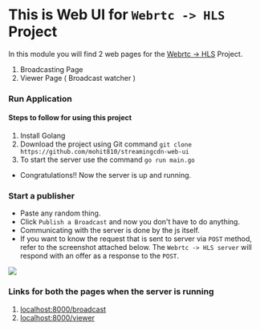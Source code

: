 # This is Web UI for `Webrtc -> HLS` Project

In this module you will find 2 web pages for the [Webrtc -> HLS](https://github.com/mohit810/streamingcdn) Project. 
1) Broadcasting Page 
2) Viewer Page ( Broadcast watcher )

### Run Application

#### Steps to follow for using this project
1) Install Golang
2) Download the project using Git command `git clone https://github.com/mohit810/streamingcdn-web-ui` 
3) To start the server use the command `go run main.go`

* Congratulations!! Now the server is up and running.

### Start a publisher

* Paste any random thing.
* Click `Publish a Broadcast` and now you don't have to do anything.
* Communicating with the server is done by the js itself.  
* If you want to know the request that is sent to server via `POST` method, refer to the screenshot attached below. The `Webrtc -> HLS server` will respond with an offer as a response to the `POST`.

![](https://github.com/mohit810/streamingcdn-web-ui/blob/main/Screenshot.png)

### Links for both the pages when the server is running
1) [localhost:8000/broadcast](http://localhost:8000/broadcast)
2) [localhost:8000/viewer](http://localhost:8000/viewer)